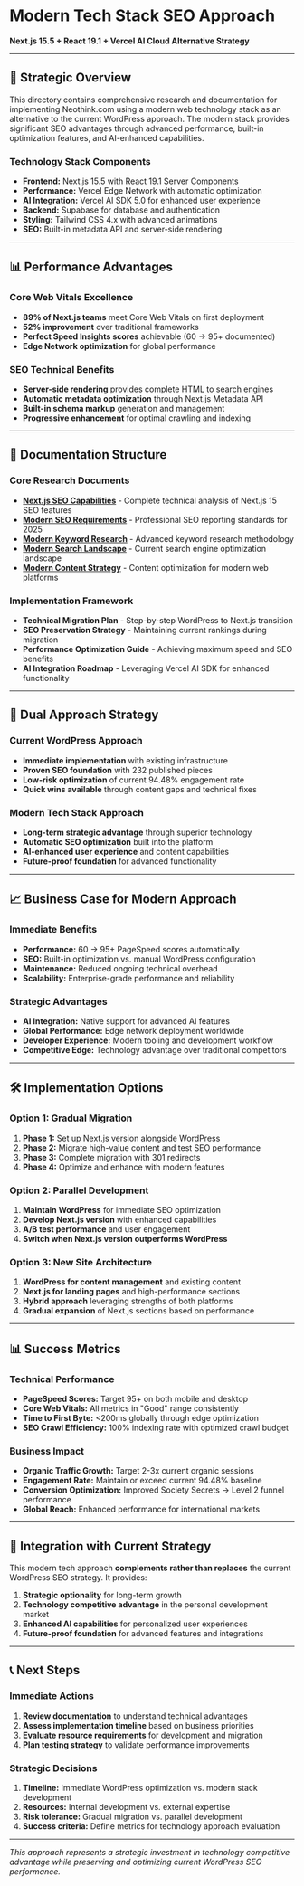 # Modern Tech Stack SEO Approach
**Next.js 15.5 + React 19.1 + Vercel AI Cloud Alternative Strategy**

---

## 🎯 **Strategic Overview**

This directory contains comprehensive research and documentation for implementing Neothink.com using a modern web technology stack as an alternative to the current WordPress approach. The modern stack provides significant SEO advantages through advanced performance, built-in optimization features, and AI-enhanced capabilities.

### **Technology Stack Components**
- **Frontend:** Next.js 15.5 with React 19.1 Server Components
- **Performance:** Vercel Edge Network with automatic optimization
- **AI Integration:** Vercel AI SDK 5.0 for enhanced user experience
- **Backend:** Supabase for database and authentication
- **Styling:** Tailwind CSS 4.x with advanced animations
- **SEO:** Built-in metadata API and server-side rendering

---

## 📊 **Performance Advantages**

### **Core Web Vitals Excellence**
- **89% of Next.js teams** meet Core Web Vitals on first deployment
- **52% improvement** over traditional frameworks
- **Perfect Speed Insights scores** achievable (60 → 95+ documented)
- **Edge Network optimization** for global performance

### **SEO Technical Benefits**
- **Server-side rendering** provides complete HTML to search engines
- **Automatic metadata optimization** through Next.js Metadata API
- **Built-in schema markup** generation and management
- **Progressive enhancement** for optimal crawling and indexing

---

## 📁 **Documentation Structure**

### **Core Research Documents**
- **[Next.js SEO Capabilities](./next-js-seo-capabilities.md)** - Complete technical analysis of Next.js 15 SEO features
- **[Modern SEO Requirements](./modern-seo-requirements.md)** - Professional SEO reporting standards for 2025
- **[Modern Keyword Research](./modern-keyword-research.md)** - Advanced keyword research methodology
- **[Modern Search Landscape](./modern-search-landscape.md)** - Current search engine optimization landscape
- **[Modern Content Strategy](./modern-content-strategy.md)** - Content optimization for modern web platforms

### **Implementation Framework**
- **Technical Migration Plan** - Step-by-step WordPress to Next.js transition
- **SEO Preservation Strategy** - Maintaining current rankings during migration
- **Performance Optimization Guide** - Achieving maximum speed and SEO benefits
- **AI Integration Roadmap** - Leveraging Vercel AI SDK for enhanced functionality

---

## 🔄 **Dual Approach Strategy**

### **Current WordPress Approach**
- **Immediate implementation** with existing infrastructure
- **Proven SEO foundation** with 232 published pieces
- **Low-risk optimization** of current 94.48% engagement rate
- **Quick wins available** through content gaps and technical fixes

### **Modern Tech Stack Approach**
- **Long-term strategic advantage** through superior technology
- **Automatic SEO optimization** built into the platform
- **AI-enhanced user experience** and content capabilities
- **Future-proof foundation** for advanced functionality

---

## 📈 **Business Case for Modern Approach**

### **Immediate Benefits**
- **Performance:** 60 → 95+ PageSpeed scores automatically
- **SEO:** Built-in optimization vs. manual WordPress configuration
- **Maintenance:** Reduced ongoing technical overhead
- **Scalability:** Enterprise-grade performance and reliability

### **Strategic Advantages**
- **AI Integration:** Native support for advanced AI features
- **Global Performance:** Edge network deployment worldwide
- **Developer Experience:** Modern tooling and development workflow
- **Competitive Edge:** Technology advantage over traditional competitors

---

## 🛠️ **Implementation Options**

### **Option 1: Gradual Migration**
1. **Phase 1:** Set up Next.js version alongside WordPress
2. **Phase 2:** Migrate high-value content and test SEO performance
3. **Phase 3:** Complete migration with 301 redirects
4. **Phase 4:** Optimize and enhance with modern features

### **Option 2: Parallel Development**
1. **Maintain WordPress** for immediate SEO optimization
2. **Develop Next.js version** with enhanced capabilities
3. **A/B test performance** and user engagement
4. **Switch when Next.js version outperforms WordPress**

### **Option 3: New Site Architecture**
1. **WordPress for content management** and existing content
2. **Next.js for landing pages** and high-performance sections
3. **Hybrid approach** leveraging strengths of both platforms
4. **Gradual expansion** of Next.js sections based on performance

---

## 📊 **Success Metrics**

### **Technical Performance**
- **PageSpeed Scores:** Target 95+ on both mobile and desktop
- **Core Web Vitals:** All metrics in "Good" range consistently
- **Time to First Byte:** <200ms globally through edge optimization
- **SEO Crawl Efficiency:** 100% indexing rate with optimized crawl budget

### **Business Impact**
- **Organic Traffic Growth:** Target 2-3x current organic sessions
- **Engagement Rate:** Maintain or exceed current 94.48% baseline
- **Conversion Optimization:** Improved Society Secrets → Level 2 funnel performance
- **Global Reach:** Enhanced performance for international markets

---

## 🔗 **Integration with Current Strategy**

This modern tech approach **complements rather than replaces** the current WordPress SEO strategy. It provides:

1. **Strategic optionality** for long-term growth
2. **Technology competitive advantage** in the personal development market
3. **Enhanced AI capabilities** for personalized user experiences
4. **Future-proof foundation** for advanced features and integrations

---

## 📞 **Next Steps**

### **Immediate Actions**
1. **Review documentation** to understand technical advantages
2. **Assess implementation timeline** based on business priorities
3. **Evaluate resource requirements** for development and migration
4. **Plan testing strategy** to validate performance improvements

### **Strategic Decisions**
1. **Timeline:** Immediate WordPress optimization vs. modern stack development
2. **Resources:** Internal development vs. external expertise
3. **Risk tolerance:** Gradual migration vs. parallel development
4. **Success criteria:** Define metrics for technology approach evaluation

---

*This approach represents a strategic investment in technology competitive advantage while preserving and optimizing current WordPress SEO performance.*